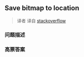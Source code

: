 ## Save bitmap to location

> 译者 译自 [stackoverflow](http://stackoverflow.com/questions/649154/save-bitmap-to-location) 

### 问题描述 

### 高票答案 

